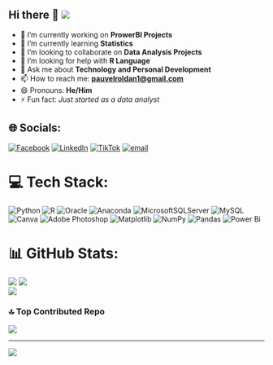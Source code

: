 ## Hi there 👋  [![](https://visitcount.itsvg.in/api?id=PauvelRoldan&icon=0&color=1)](https://visitcount.itsvg.in)

- 🔭 I’m currently working on **ProwerBI Projects**
- 🌱 I’m currently learning **Statistics**
- 👯 I’m looking to collaborate on **Data Analysis Projects**
- 🤔 I’m looking for help with **R Language**
- 💬 Ask me about **Technology and Personal Development**
- 📫 How to reach me: **pauvelroldan1@gmail.com**
- 😄 Pronouns: **He/Him**
- ⚡ Fun fact: *Just started as a data analyst*


## 🌐 Socials:
[![Facebook](https://img.shields.io/badge/Facebook-%231877F2.svg?logo=Facebook&logoColor=white)](https://facebook.com/https://web.facebook.com/pauvel.kouati.3) [![LinkedIn](https://img.shields.io/badge/LinkedIn-%230077B5.svg?logo=linkedin&logoColor=white)](https://linkedin.com/in/https://www.linkedin.com/in/pauvel-roldan-02764018a/) [![TikTok](https://img.shields.io/badge/TikTok-%23000000.svg?logo=TikTok&logoColor=white)](https://tiktok.com/@https://www.tiktok.com/@mr_kouati) [![email](https://img.shields.io/badge/Email-D14836?logo=gmail&logoColor=white)](mailto:pauvelroldan1@gmail.com) 

# 💻 Tech Stack:
![Python](https://img.shields.io/badge/python-3670A0?style=for-the-badge&logo=python&logoColor=ffdd54) ![R](https://img.shields.io/badge/r-%23276DC3.svg?style=for-the-badge&logo=r&logoColor=white) ![Oracle](https://img.shields.io/badge/Oracle-F80000?style=for-the-badge&logo=oracle&logoColor=white) ![Anaconda](https://img.shields.io/badge/Anaconda-%2344A833.svg?style=for-the-badge&logo=anaconda&logoColor=white) ![MicrosoftSQLServer](https://img.shields.io/badge/Microsoft%20SQL%20Server-CC2927?style=for-the-badge&logo=microsoft%20sql%20server&logoColor=white) ![MySQL](https://img.shields.io/badge/mysql-4479A1.svg?style=for-the-badge&logo=mysql&logoColor=white) ![Canva](https://img.shields.io/badge/Canva-%2300C4CC.svg?style=for-the-badge&logo=Canva&logoColor=white) ![Adobe Photoshop](https://img.shields.io/badge/adobe%20photoshop-%2331A8FF.svg?style=for-the-badge&logo=adobe%20photoshop&logoColor=white) ![Matplotlib](https://img.shields.io/badge/Matplotlib-%23ffffff.svg?style=for-the-badge&logo=Matplotlib&logoColor=black) ![NumPy](https://img.shields.io/badge/numpy-%23013243.svg?style=for-the-badge&logo=numpy&logoColor=white) ![Pandas](https://img.shields.io/badge/pandas-%23150458.svg?style=for-the-badge&logo=pandas&logoColor=white) ![Power Bi](https://img.shields.io/badge/power_bi-F2C811?style=for-the-badge&logo=powerbi&logoColor=black)

# 📊 GitHub Stats:
![](https://github-readme-stats.vercel.app/api?username=PauvelRoldan&theme=swift&hide_border=false&include_all_commits=false&count_private=false)
![](https://nirzak-streak-stats.vercel.app/?user=PauvelRoldan&theme=swift&hide_border=false)<br/>
![](https://github-readme-stats.vercel.app/api/top-langs/?username=PauvelRoldan&theme=swift&hide_border=false&include_all_commits=false&count_private=false&layout=compact)

### 🔝 Top Contributed Repo
![](https://github-contributor-stats.vercel.app/api?username=PauvelRoldan&limit=5&theme=dark&combine_all_yearly_contributions=true)

---
[![](https://visitcount.itsvg.in/api?id=PauvelRoldan&icon=0&color=1)](https://visitcount.itsvg.in)

<!-- Proudly created with GPRM ( https://gprm.itsvg.in ) -->
